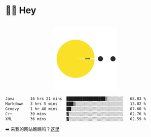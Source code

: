 
# 👋🏻 Hey
<div align="center">
	<br>
	<img src="https://raw.githubusercontent.com/Aniket965/Aniket965/master/pacman.svg?sanitize=true" width="200" height="200">
	<br>
</div>

<!--START_SECTION:waka-->
```text
Java       16 hrs 21 mins  █████████████████▒░░░░░░░   68.83 % 
Markdown   3 hrs 5 mins    ███▒░░░░░░░░░░░░░░░░░░░░░   13.02 % 
Groovy     1 hr 48 mins    ██░░░░░░░░░░░░░░░░░░░░░░░   07.60 % 
C++        39 mins         ▓░░░░░░░░░░░░░░░░░░░░░░░░   02.76 % 
XML        36 mins         ▓░░░░░░░░░░░░░░░░░░░░░░░░   02.59 % 
```
<!--END_SECTION:waka-->

 ➡️  来我的网站瞧瞧吗？[这里](https://www.shaolongfei.com)
